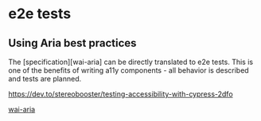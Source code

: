 # e2e tests

## Using Aria best practices

The [specification][wai-aria] can be directly translated to e2e tests. This is one of the benefits of writing a11y components - all behavior is described and tests are planned. 

https://dev.to/stereobooster/testing-accessibility-with-cypress-2dfo

[wai-aria](https://www.w3.org/TR/wai-aria-practices-1.2/)